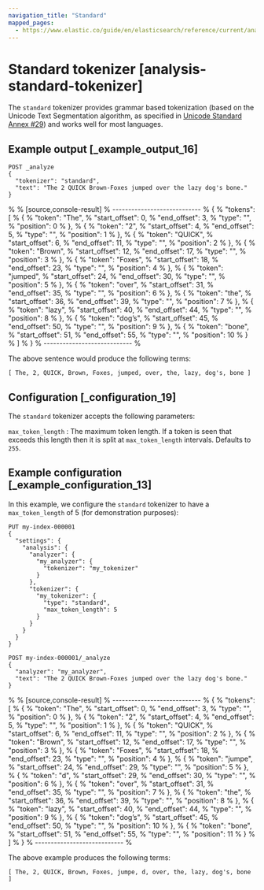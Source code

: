 ```yaml
---
navigation_title: "Standard"
mapped_pages:
  - https://www.elastic.co/guide/en/elasticsearch/reference/current/analysis-standard-tokenizer.html
---
```


# Standard tokenizer [analysis-standard-tokenizer]


The `standard` tokenizer provides grammar based tokenization (based on the Unicode Text Segmentation algorithm, as specified in [Unicode Standard Annex #29](https://unicode.org/reports/tr29/)) and works well for most languages.


## Example output [_example_output_16]

```console
POST _analyze
{
  "tokenizer": "standard",
  "text": "The 2 QUICK Brown-Foxes jumped over the lazy dog's bone."
}
```

% 
% [source,console-result]
% ----------------------------
% {
%   "tokens": [
%     {
%       "token": "The",
%       "start_offset": 0,
%       "end_offset": 3,
%       "type": "<ALPHANUM>",
%       "position": 0
%     },
%     {
%       "token": "2",
%       "start_offset": 4,
%       "end_offset": 5,
%       "type": "<NUM>",
%       "position": 1
%     },
%     {
%       "token": "QUICK",
%       "start_offset": 6,
%       "end_offset": 11,
%       "type": "<ALPHANUM>",
%       "position": 2
%     },
%     {
%       "token": "Brown",
%       "start_offset": 12,
%       "end_offset": 17,
%       "type": "<ALPHANUM>",
%       "position": 3
%     },
%     {
%       "token": "Foxes",
%       "start_offset": 18,
%       "end_offset": 23,
%       "type": "<ALPHANUM>",
%       "position": 4
%     },
%     {
%       "token": "jumped",
%       "start_offset": 24,
%       "end_offset": 30,
%       "type": "<ALPHANUM>",
%       "position": 5
%     },
%     {
%       "token": "over",
%       "start_offset": 31,
%       "end_offset": 35,
%       "type": "<ALPHANUM>",
%       "position": 6
%     },
%     {
%       "token": "the",
%       "start_offset": 36,
%       "end_offset": 39,
%       "type": "<ALPHANUM>",
%       "position": 7
%     },
%     {
%       "token": "lazy",
%       "start_offset": 40,
%       "end_offset": 44,
%       "type": "<ALPHANUM>",
%       "position": 8
%     },
%     {
%       "token": "dog’s",
%       "start_offset": 45,
%       "end_offset": 50,
%       "type": "<ALPHANUM>",
%       "position": 9
%     },
%     {
%       "token": "bone",
%       "start_offset": 51,
%       "end_offset": 55,
%       "type": "<ALPHANUM>",
%       "position": 10
%     }
%   ]
% }
% ----------------------------
% 

The above sentence would produce the following terms:

```text
[ The, 2, QUICK, Brown, Foxes, jumped, over, the, lazy, dog's, bone ]
```


## Configuration [_configuration_19]

The `standard` tokenizer accepts the following parameters:

`max_token_length`
:   The maximum token length. If a token is seen that exceeds this length then it is split at `max_token_length` intervals. Defaults to `255`.


## Example configuration [_example_configuration_13]

In this example, we configure the `standard` tokenizer to have a `max_token_length` of 5 (for demonstration purposes):

```console
PUT my-index-000001
{
  "settings": {
    "analysis": {
      "analyzer": {
        "my_analyzer": {
          "tokenizer": "my_tokenizer"
        }
      },
      "tokenizer": {
        "my_tokenizer": {
          "type": "standard",
          "max_token_length": 5
        }
      }
    }
  }
}

POST my-index-000001/_analyze
{
  "analyzer": "my_analyzer",
  "text": "The 2 QUICK Brown-Foxes jumped over the lazy dog's bone."
}
```

% 
% [source,console-result]
% ----------------------------
% {
%   "tokens": [
%     {
%       "token": "The",
%       "start_offset": 0,
%       "end_offset": 3,
%       "type": "<ALPHANUM>",
%       "position": 0
%     },
%     {
%       "token": "2",
%       "start_offset": 4,
%       "end_offset": 5,
%       "type": "<NUM>",
%       "position": 1
%     },
%     {
%       "token": "QUICK",
%       "start_offset": 6,
%       "end_offset": 11,
%       "type": "<ALPHANUM>",
%       "position": 2
%     },
%     {
%       "token": "Brown",
%       "start_offset": 12,
%       "end_offset": 17,
%       "type": "<ALPHANUM>",
%       "position": 3
%     },
%     {
%       "token": "Foxes",
%       "start_offset": 18,
%       "end_offset": 23,
%       "type": "<ALPHANUM>",
%       "position": 4
%     },
%     {
%       "token": "jumpe",
%       "start_offset": 24,
%       "end_offset": 29,
%       "type": "<ALPHANUM>",
%       "position": 5
%     },
%     {
%       "token": "d",
%       "start_offset": 29,
%       "end_offset": 30,
%       "type": "<ALPHANUM>",
%       "position": 6
%     },
%     {
%       "token": "over",
%       "start_offset": 31,
%       "end_offset": 35,
%       "type": "<ALPHANUM>",
%       "position": 7
%     },
%     {
%       "token": "the",
%       "start_offset": 36,
%       "end_offset": 39,
%       "type": "<ALPHANUM>",
%       "position": 8
%     },
%     {
%       "token": "lazy",
%       "start_offset": 40,
%       "end_offset": 44,
%       "type": "<ALPHANUM>",
%       "position": 9
%     },
%     {
%       "token": "dog’s",
%       "start_offset": 45,
%       "end_offset": 50,
%       "type": "<ALPHANUM>",
%       "position": 10
%     },
%     {
%       "token": "bone",
%       "start_offset": 51,
%       "end_offset": 55,
%       "type": "<ALPHANUM>",
%       "position": 11
%     }
%   ]
% }
% ----------------------------
% 

The above example produces the following terms:

```text
[ The, 2, QUICK, Brown, Foxes, jumpe, d, over, the, lazy, dog's, bone ]
```


